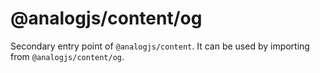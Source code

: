 # @analogjs/content/og

Secondary entry point of `@analogjs/content`. It can be used by importing from `@analogjs/content/og`.
